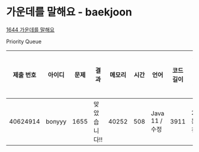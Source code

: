 # 가운데를 말해요 - baekjoon

[1644 가운데를 말해요](https://www.acmicpc.net/problem/1655)

Priority Queue

| 제출 번호 | 아이디 | 문제 | 결과         | 메모리 | 시간 | 언어           | 코드 길이 | 제출한 시간 |
| --------- | ------ | ---- | ------------ | ------ | ---- | -------------- | --------- | ----------- |
| 40624914  | bonyyy | 1655 | 맞았습니다!! | 40252  | 508  | Java 11 / 수정 | 3911      | 22분 전     |

